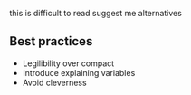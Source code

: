 this is difficult to read suggest me alternatives 

## Best practices
- Legilibility over compact
- Introduce explaining variables 
- Avoid cleverness 